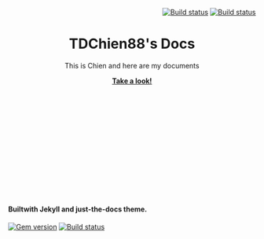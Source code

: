 <p align="right">
<a href="tdchien88/tdchien88.github.io"><img src="https://action-badges.now.sh/tdchien88/tdchien88.github.io" alt="Build status"/></a>
<a href="https://github.com/tdchien88/tdchien88.github.io/actions?query=workflow%3A%22Master+branch+CI%22"><img  src="https://github.com/tdchien88/tdchien88.github.io/workflows/Master%20branch%20CI/badge.svg" alt="Build status"></a></p>  

<p align="center">
    <h1 align="center">TDChien88's Docs</h1>
    <p align="center">This is Chien and here are my documents</p>
    <p align="center"><strong><a href="https://tdchien88.github.io/">Take a look!</a></strong></p>
    <br><br><br>
</p>

<br><br>
===============

<br><br>
#### Builtwith Jekyll and just-the-docs theme.
<p align="left">
    <a href="https://badge.fury.io/rb/just-the-docs"><img src="https://badge.fury.io/rb/just-the-docs.svg" alt="Gem version"></a> <a href="https://github.com/pmarsceill/just-the-docs/actions?query=workflow%3A%22Master+branch+CI%22"><img src="https://github.com/pmarsceill/just-the-docs/workflows/Master%20branch%20CI/badge.svg" alt="Build status"></a>
</p>
